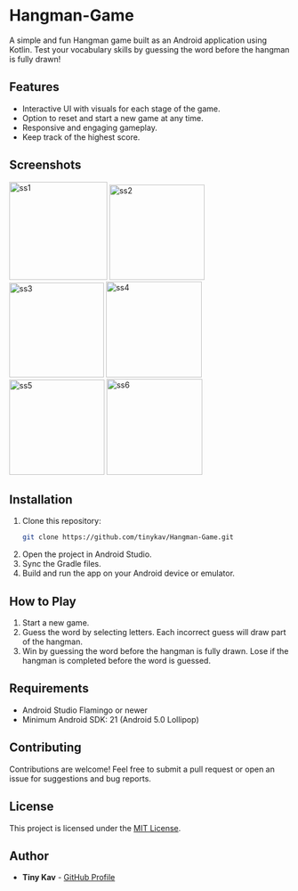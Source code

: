 # Hangman-Game


A simple and fun Hangman game built as an Android application using Kotlin. Test your vocabulary skills by guessing the word before the hangman is fully drawn!

## Features

- Interactive UI with visuals for each stage of the game.
- Option to reset and start a new game at any time.
- Responsive and engaging gameplay.
- Keep track of the highest score.

## Screenshots
<img width="176" alt="ss1" src="https://github.com/user-attachments/assets/a8b9e38a-ea19-48d4-9946-007f401cd20c" />
<img width="171" alt="ss2" src="https://github.com/user-attachments/assets/a21c9a13-7f69-40a9-90d3-a3a03bf852e0" />
<img width="170" alt="ss3" src="https://github.com/user-attachments/assets/b138109c-c2ab-48de-b6e5-a79b2f800828" />
<img width="172" alt="ss4" src="https://github.com/user-attachments/assets/a9ca7a08-4093-4c08-b373-e32281845395" />
<img width="171" alt="ss5" src="https://github.com/user-attachments/assets/1a56bf14-6945-4e60-91f0-171a0e29f9a0" />
<img width="172" alt="ss6" src="https://github.com/user-attachments/assets/c6978d1f-7c59-4348-8e43-cddff897dc33" />



## Installation

1. Clone this repository:
   ```bash
   git clone https://github.com/tinykav/Hangman-Game.git
   ```
2. Open the project in Android Studio.
3. Sync the Gradle files.
4. Build and run the app on your Android device or emulator.

## How to Play

1. Start a new game.
2. Guess the word by selecting letters. Each incorrect guess will draw part of the hangman.
3. Win by guessing the word before the hangman is fully drawn. Lose if the hangman is completed before the word is guessed.

## Requirements

- Android Studio Flamingo or newer
- Minimum Android SDK: 21 (Android 5.0 Lollipop)

## Contributing

Contributions are welcome! Feel free to submit a pull request or open an issue for suggestions and bug reports.

## License

This project is licensed under the [MIT License](LICENSE).


## Author

- **Tiny Kav** - [GitHub Profile](https://github.com/tinykav)
